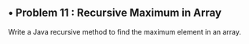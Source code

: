 ## • Problem 11 : Recursive Maximum in Array

Write a Java recursive method to find the maximum element in an array.
